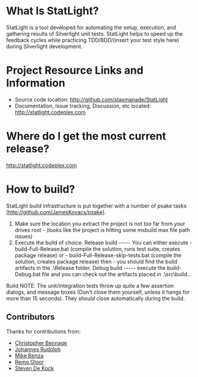 What Is StatLight?
=========================
StatLight is a tool developed for automating the setup, execution, and gathering results of 
Silverlight unit tests. StatLight helps to speed up the feedback cycles while practicing 
TDD/BDD/(insert your test style here) during Silverlight development.


Project Resource Links and Information
=========================
- Source code location: http://github.com/staxmanade/StatLight
- Documentation, Issue tracking, Discussion, etc located: http://statlight.codeplex.com

Where do I get the most current release?
=========================
http://statlight.codeplex.com

How to build?
=========================
StatLight build infrastructure is put together with a number of psake tasks [http://github.com/JamesKovacs/psake].

1. Make sure the location you extract the project is not too far from your drives 
   root - (looks like the project is hitting some msbuild max file path issues)
2. Execute the build of choice.
   Release build ----- You can either execute 
                  - build-Full-Release.bat (compile the solution, runs test suite, creates package release)
                  or
                  - build-Full-Release-skip-tests.bat (compile the solution, creates package release)
                  then
                  - you should find the build artifacts in the .\Release folder.
   Debug build   ----- execute the build-Debug.bat file and you can check out the 
                       artifacts placed in .\src\build...

Build NOTE:
The unit/integration tests throw up quite a few assertion dialogs, and message boxes (Don't close them yourself, unless it hangs for more than 15 seconds). They _should_ close automatically during the build.

Contributors
--
Thanks for contributions from:

- [Christopher Bennage](https://github.com/bennage)
- [Johannes Rudolph](https://github.com/JohannesRudolph)
- [Mike Benza](https://github.com/MikeBenza)
- [Remo Gloor](https://github.com/remogloor)
- [Steven De Kock](https://github.com/sdekock)